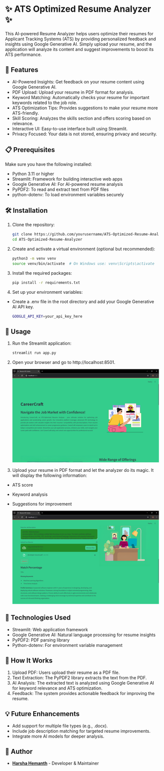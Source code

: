# ✨ ATS Optimized Resume Analyzer ✨
This AI-powered Resume Analyzer helps users optimize their resumes for Applicant Tracking Systems (ATS) by providing personalized feedback and insights using Google Generative AI. Simply upload your resume, and the application will analyze its content and suggest improvements to boost its ATS performance.

## 🚀 Features
- AI-Powered Insights: Get feedback on your resume content using Google Generative AI.
- PDF Upload: Upload your resume in PDF format for analysis.
- Keyword Matching: Automatically checks your resume for important keywords related to the job role.
- ATS Optimization Tips: Provides suggestions to make your resume more ATS-friendly.
- Skill Scoring: Analyzes the skills section and offers scoring based on relevance.
- Interactive UI: Easy-to-use interface built using Streamlit.
- Privacy Focused: Your data is not stored, ensuring privacy and security.
## 📋 Prerequisites
Make sure you have the following installed:

- Python 3.11 or higher
- Streamlit: Framework for building interactive web apps
- Google Generative AI: For AI-powered resume analysis
- PyPDF2: To read and extract text from PDF files
- python-dotenv: To load environment variables securely
## 🛠️ Installation

1. Clone the repository:
  
    ```bash
    git clone https://github.com/yourusername/ATS-Optimized-Resume-Analyzer.git
    cd ATS-Optimized-Resume-Analyzer

2. Create and activate a virtual environment (optional but recommended):

    ```bash
    python3 -m venv venv
    source venv/bin/activate  # On Windows use: venv\Scripts\activate

3. Install the required packages:

    ```bash
    pip install -r requirements.txt

4. Set up your environment variables:

- Create a .env file in the root directory and add your Google Generative AI API key.
    ```bash
    GOOGLE_API_KEY=your_api_key_here

## 📜 Usage
1. Run the Streamlit application:

    ```bash
    streamlit run app.py
    
2. Open your browser and go to http://localhost:8501.

   ![sample image](./output%20images/introduction.png)

3. Upload your resume in PDF format and let the analyzer do its magic. It will display the following information:

- ATS score
- Keyword analysis
- Suggestions for improvement

  ![sample image](./output%20images/output1.png)
  
## 🧰 Technologies Used
- Streamlit: Web application framework
- Google Generative AI: Natural language processing for resume insights
- PyPDF2: PDF parsing library
- Python-dotenv: For environment variable management


## 🤖 How It Works
1. Upload PDF: Users upload their resume as a PDF file.
2. Text Extraction: The PyPDF2 library extracts the text from the PDF.
3. AI Analysis: The extracted text is analyzed using Google Generative AI for keyword relevance and ATS optimization.
4. Feedback: The system provides actionable feedback for improving the resume.
## 💡 Future Enhancements
- Add support for multiple file types (e.g., .docx).
- Include job description matching for targeted resume improvements.
- Integrate more AI models for deeper analysis.
## 👤 Author
- **[Harsha Hemanth](https://github.com/Harsha-Hemanth)** - Developer & Maintainer
